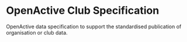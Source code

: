 # OpenActive Club Specification
OpenActive data specification to support the standardised publication of organisation or club data.


